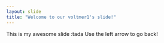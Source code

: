 ```yaml
---
layout: slide
title: "Welcome to our voltmer1's slide!"
---
```

This is my awesome slide :tada
Use the left arrow to go back!
